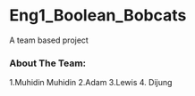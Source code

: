 # Eng1_Boolean_Bobcats
A team based project

### About The Team:
1.Muhidin Muhidin
2.Adam
3.Lewis
4. Dijung
